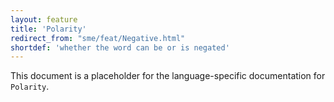 ```yaml
---
layout: feature
title: 'Polarity'
redirect_from: "sme/feat/Negative.html"
shortdef: 'whether the word can be or is negated'
---
```


This document is a placeholder for the language-specific documentation
for `Polarity`.
